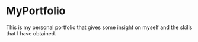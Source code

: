 # MyPortfolio
This is my personal portfolio that gives some insight on myself and the skills that I have obtained.
